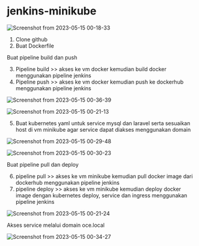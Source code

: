 # jenkins-minikube

![Screenshot from 2023-05-15 00-18-33](https://github.com/rickyfebrian/jenkins-minikube/assets/46195764/395da636-f1ed-4831-8034-4e8cc601cdb0)

1. Clone github 
2. Buat Dockerfile

Buat pipeline build dan push

3. Pipeline build >> akses ke vm docker kemudian build docker menggunakan pipeline jenkins
4. Pipeline push >> akses ke vm docker kemudian push ke dockerhub menggunakan pipeline jenkins

![Screenshot from 2023-05-15 00-36-39](https://github.com/rickyfebrian/jenkins-minikube/assets/46195764/73f609fa-ec53-464c-ab93-905f93396b1d)

![Screenshot from 2023-05-15 00-21-13](https://github.com/rickyfebrian/jenkins-minikube/assets/46195764/6ec58053-9b47-445d-9eb0-54904904e4fe)

5. Buat kubernetes yaml untuk service mysql dan laravel serta sesuaikan host di vm minikube agar service dapat diakses menggunakan domain

![Screenshot from 2023-05-15 00-29-48](https://github.com/rickyfebrian/jenkins-minikube/assets/46195764/41aa3918-a9f6-413c-b567-2ee9fa0e12d5)

![Screenshot from 2023-05-15 00-30-23](https://github.com/rickyfebrian/jenkins-minikube/assets/46195764/54a74278-b6de-4ade-8c77-b5c54d110115)

Buat pipeline pull dan deploy

6. pipeline pull >> akses ke vm minikube kemudian pull docker image dari dockerhub menggunakan pipeline jenkins
7. pipeline deploy >> akses ke vm minikube kemudian deploy docker image dengan kubernetes deploy, service dan ingress menggunakan pipeline jenkins

![Screenshot from 2023-05-15 00-21-24](https://github.com/rickyfebrian/jenkins-minikube/assets/46195764/50e6bacd-6378-43d1-b0df-f46bb96a397c)

Akses service melalui domain oce.local

![Screenshot from 2023-05-15 00-34-27](https://github.com/rickyfebrian/jenkins-minikube/assets/46195764/4d47ca3b-9613-473d-91f6-6f02c1bf205b)
